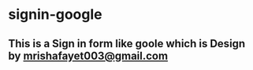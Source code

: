 # signin-google
## This is a Sign in form like goole which is Design by [mrishafayet003@gmail.com](mrishafayet003@gmail.com)